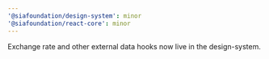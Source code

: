 ```yaml
---
'@siafoundation/design-system': minor
'@siafoundation/react-core': minor
---
```


Exchange rate and other external data hooks now live in the design-system.
